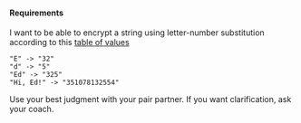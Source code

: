 #### Requirements
I want to be able to encrypt a string using letter-number substitution according to this [table of values](https://gist.github.com/dearshrewdwit/691c71616995ad2430ab309aa9998745)
```
"E" -> "32"
"d" -> "5"
"Ed" -> "325"
"Hi, Ed!" -> "351078132554"
```

Use your best judgment with your pair partner. If you want clarification, ask your coach.

